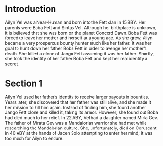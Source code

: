 # Introduction

Ailyn Vel was a Near-Human and born into the Fett clan in 15 BBY.
Her parents were Boba Fett and Sintas Vel.
Although her birthplace is unknown, it is believed that she was born on the planet Concord Dawn.
Boba Fett was forced to leave her mother and herself at a young age.
As she grew, Ailyn became a very prosperous bounty hunter much like her father.
It was her goal to hunt down her father Boba Fett in order to avenge her mother’s death.
She killed a clone of Jango Fett assuming it was her father.
Shortly, she took the identity of her father Boba Fett and kept her real identity a secret.

# Section 1

Ailyn Vel used her father’s identity to receive larger payouts in bounties.
Years later, she discovered that her father was still alive, and she made it her mission to kill him again.
Instead of finding him, she found another Jango Fett clone and killed it, taking its armor.
However, she found out Boba had died much to her relief.
In 22 ABY, Vel had a daughter named Mirta Gev.
The father of Mirata Gev was a Mandalorian warrior she had met while researching the Mandalorian culture.
She, unfortunately, died on Coruscant in 40 ABY at the hands of Jacen Solo attempting to enter her mind; it was too much for Ailyn to endure.
